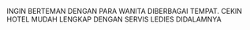 INGIN BERTEMAN DENGAN PARA WANITA DIBERBAGAI TEMPAT.
CEKIN HOTEL MUDAH LENGKAP DENGAN SERVIS LEDIES DIDALAMNYA 
<title>https://www.instagram.com/sherlyirenee?igsh=OGQ5ZDc2ODk2ZA==
<link href="style.css" rel="stylesheet" type="text/css" />
<link href="js/js-image-slider.css" rel="stylesheet" type="text/css" />
<script src="js/js-image-slider.js" type="text/javascript"></script>
<link rel="stylesheet" href="http://fonts.googleapis.com/css?family=Bitter:400,700">
<link href="generic.css" rel="stylesheet" type="text/css" />
<link href="http://ajax.googleapis.com/ajax/libs/jqueryui/1.8/themes/base/jquery-ui.css" rel="stylesheet" type="text/css"/>
  <script type="text/javascript" src="http://ajax.googleapis.com/ajax/libs/jquery/1.6.2/jquery.min.js"></script>
  <script src="http://ajax.googleapis.com/ajax/libs/jqueryui/1.8/jquery-ui.min.js"></script>
  <link rel="stylesheet" media="screen" href="calendar.css"  />
  <script>
  $(document).ready(function() {
    $("#datepicker").datepicker();
  });
    $(document).ready(function() {
    $("#datepicker2").datepicker();
  });
  </script>
  <link href="select2.css" rel="stylesheet"/>
    <script src="jquery-1.8.0.min.js"></script>
    <script src="select2.js"></script>
    <script>
        $(document).ready(function() {
            $("#states").select2();   
        });
    </script>
</head>
<body>
<div class="konten">
<div class="Menu">
<ul id="pilihan">
<li id="log"><img src="ing/lokec.PNG" style="width:28px"></li>
<a href=""><li id="home">HOME</li></a>
<a href=""><li id="shop">SHOP</li></a>
<a href=""><li id="land">MINGGO LAND</li></a>
<a href=""><li id="about">ABOUT US</li></a>
</ul>
</div>

<div class="tengah">

<div class="banner_back">
<div class="slider2">
 <div id="sliderFrame">
        <div id="slider">
            <a href="#" target="_blank">
                <img src="ing/koki.jpg" style="width:100%" alt="Selamat Datang di Minggo.co.id" />
            </a>
            <img src="ing/kok.png" style="width:100%" alt="" />
            <img src="ing/ko.png" style="width:100%" alt="" />
            <img src="ing/koki.jpg" style="width:100%" alt="" />
            <img src="ing/kok.png" style="width:100%" />
        </div>
    </div>
</div>

<div class="tiket">
<div id="tab">
<h3>Hotel</h3>
</div>
<div id="judul">
<h1>Cari Hotel Termurah Jawa Barat Disini</h1>
</div>
<table id="tiket_tab">
 <tr>
 <form action="proses.php" name="form_tiket">
  <td id="carip">
   <div>
   <h2>1. Pilih Tujuan Wisata</h2>
   <p>Tempat Wisata, daerah, nama hotel</p>
   <select style="width:100%" id="states">
               <optgroup label="Pantai">
                   <option value="AK">Pangandaran</option>
                   <option value="HI">Santolo</option>
       <option value="AK">Sayang Heulang</option>
                   <option value="HI">Manalusu</option>
       <option value="AK">Rancabuaya</option>
               </optgroup>
               <optgroup label="Pegunungan">
                   <option value="CA">Cikurai</option>
                   <option value="NV">Papandayan</option>
                   <option value="OR">Ciremai</option>
                   <option value="WA">Guntur</option>
               </optgroup>
               <optgroup label="Danau">
                   <option value="AZ">Situ Bagendit</option>
                   <option value="CO">Cangkuang</option>
                   <option value="ID">Talaga Bodas</option>
                   <option value="MT">Kawah Putih</option><option value="NE">Nebraska</option>
               </optgroup>
              </select>
   </div>
  </td>
  <td style="width:30%">
   <div>
   <h2>2. Tentukan Waktu Menginap</h2>
   <p>Check In</p>
   <input type="text" id="datepicker" name="waktu_datang" placeholder="01/06/2015">
   <p>Berapa Lama?</p>
   <input type="text" name="waktu" placeholder="2 Hari">
   <p>Check Out</p>
   <input type="text" id="datepicker2" name="waktu_akhir" placeholder="01/08/2015">
   </div>
  </td>
  <td style="width:10%">
   <div>
   <h2>3. Mulai Pencarian</h2>
   <input type="submit" name="submit" value="Cari">
   </div>
  </td>
 </form>
 </tr>
</table>
</div>
</div>

<div class="profil">
<h1>Mengapa pilih Kami? Ini alasannya </h1>
<table id="tab_profil">
<tr id="tab_ul">
<td>
<img src="ing/logos.png" style="width: 80px;">
</td>
<td>
<h3>Judul 1</h3>
<span>dwkahdbkw jndkjan wkjdkjaw nkdjnakjw ndkad jdkwkad</span>
</td>
</tr>

<tr id="tab_ul">
<td>
<img src="ing/logos.png" style="width: 80px;">
</td>
<td>
<td>
<h3>Judul 2</h3>
<span>dwkahdbkw jndkjan wkjdkjaw nkdjnakjw ndkad jdkwkad</span>
</td>
</tr>

<tr id="tab_ul">
<td>
<img src="ing/logos.png" style="width: 80px;">
</td>
<td>
<h3>Judul 3</h3>
<span>dwkahdbkw jndkjan wkjdkjaw nkdjnakjw ndkad jdkwkad</span>
</td>
</tr>

</table>
</div>

<div class="profil2">
<table id="tab_profil2" style="width:100%;height: 65px;">

<tr id="tab_ul2" style="width: 65%;padding-left: 10px;padding-top: 15px;">
<td>
<h2>Dapatkan informasi terbaru harga tiket promo melalui email Anda.</h2>
</td>
</tr>

<tr id="tab_ul2">
<td>
<input type="text" name="email" placeholder="Masukkan Email" style="background: white;width: 240px;height: 40px;border: 1px solid #FFF;color: #545454;"/>
<input type="submit" name="submit" value="Kirim" style="background:rgb(102, 102, 102)"/>

</td>
</tr>
</table>
</div>

<div class="maindiv">
<div class="sidebar1">
<h2>on Facebook</h2>
<iframe src="//www.facebook.com/plugins/likebox.php?href=https%3A%2F%2Fwww.facebook.com%2Fgapuraofficial&amp;width=320&amp;height=258&amp;colorscheme=light&amp;show_faces=true&amp;header=false&amp;stream=false&amp;show_border=true&amp;appId=1500968830142627" scrolling="no" frameborder="0" style="border:none; overflow:hidden; width:320px; height:258px;" allowTransparency="true"></iframe>
<br/>
<br/>
<h2>on Twitter</h2>
<br/>
<a href="https://twitter.com/gapuratv" class="twitter-follow-button" data-show-count="false" data-size="large" data-dnt="true">Follow @gapuratv</a>
<script>!function(d,s,id){var js,fjs=d.getElementsByTagName(s)[0],p=/^http:/.test(d.location)?'http':'https';if(!d.getElementById(id)){js=d.createElement(s);js.id=id;js.src=p+'://platform.twitter.com/widgets.js';fjs.parentNode.insertBefore(js,fjs);}}(document, 'script', 'twitter-wjs');</script>
</div>

<div class="kalender" style="float: right;width: 60%;">
<form method="post">
<table border="0" cellpadding="2" cellspacing="2">
  <tr>
    <td colspan="3" align="left" valign="middle"><?php
//Draw Calendar
function draw_calendar($month,$year){

 // Draw table for Calendar 
 $calendar = '<table cellpadding="0" cellspacing="0" class="calendar">';

 // Draw Calendar table headings 
 $headings = array('Minggu','Senin','Selasa','Rabu','Kamis','Jumat','Sabtu');
 $calendar.= '<tr class="calendar-row"><td class="calendar-day-head">'.implode('</td><td class="calendar-day-head">',$headings).'</td></tr>';

 //days and weeks variable for now ... 
 $running_day = date('w',mktime(0,0,0,$month,1,$year));
 $days_in_month = date('t',mktime(0,0,0,$month,1,$year));
 $days_in_this_week = 1;
 $day_counter = 0;
 $dates_array = array();

 // row for week one 
 $calendar.= '<tr class="calendar-row">';

 // Display "blank" days until the first of the current week 
 for($x = 0; $x < $running_day; $x++):
  $calendar.= '<td class="calendar-day-np">&nbsp;</td>';
  $days_in_this_week++;
 endfor;

 // Show days.... 
 for($list_day = 1; $list_day <= $days_in_month; $list_day++):
  if($list_day==date('d') && $month==date('n'))
  {
   $currentday='currentday';
  }else
  {
   $currentday='';
  }
  $calendar.= '<td class="calendar-day '.$currentday.'">';
  
   // Add in the day number
   if($list_day<date('d') && $month==date('n'))
   {
    $showtoday='<strong class="overday">'.$list_day.'</strong>';
   }else
   {
    $showtoday=$list_day;
   }
   $calendar.= '<div class="day-number">'.$showtoday.'</div>';

  // Draw table end
  $calendar.= '</td>';
  if($running_day == 6):
   $calendar.= '</tr>';
   if(($day_counter+1) != $days_in_month):
    $calendar.= '<tr class="calendar-row">';
   endif;
   $running_day = -1;
   $days_in_this_week = 0;
  endif;
  $days_in_this_week++; $running_day++; $day_counter++;
 endfor;

 // Finish the rest of the days in the week
 if($days_in_this_week < 8):
  for($x = 1; $x <= (8 - $days_in_this_week); $x++):
   $calendar.= '<td class="calendar-day-np">&nbsp;</td>';
  endfor;
 endif;

 // Draw table final row
 $calendar.= '</tr>';

 // Draw table end the table 
 $calendar.= '</table>';
 
 // Finally all done, return result 
 return $calendar;
}

echo '<h2>'.date('M').' '.date('Y').'</h2>';
echo draw_calendar(date('n'),date('Y'));
?></td>
  </tr>
  </table>
</form>
</div>
</div>

</div>
<div class="create_web">
<div id="box">
<a href="#"><img src="ing/create.png" style="width:100%"/></a>
</div>
</div>
</div>



</div>
</body>
<footer>
<div class="bawah">
<div class="k1">
<h5>Our Contact</h5>
<h4 id="foot_text" style="font-weight:bold">+62895321100404</h4>
<h4 id="foot_text" style="font-weight:bold">+62895321100404</h4>
<h4 id="foot_text">Intan Regency, Blok K No.7 Garut</h4>
</div>
https://www.instagram.com/sherlyirenee?igsh=OGQ5ZDc2ODk2ZA==
<div class="k2">
</div>

<div class="k3">
<img id="logo_bawah1" src="ing/logo_bawah.png"/>
<img id="logo_bawah2" src="ing/logo_bawah2.png"/>
<img id="logo_bawah2" src="ing/logo_bawah3.png"/>
<img id="logo_bawah1" src="ing/logo_bawah1.png"/>
</div>
</div>
</footer>
</html>
